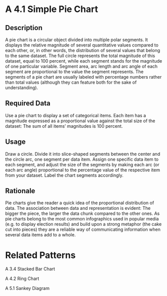 # A 4.1 Simple Pie Chart

## Description

A pie chart is a circular object divided into multiple polar segments. It displays the relative magnitude of several quantitative values compared to each other, or, in other words, the distribution of several values that belong to the same dataset. The full circle represents the total magnitude of this dataset, equal to 100 percent, while each segment stands for the magnitude of one particular variable. Segment area, arc length and arc angle of each segment are proportional to the value the segment represents. The segments of a pie chart are usually labeled with percentage numbers rather than total values (although they can feature both for the sake of understanding). 

## Required Data 

Use a pie chart to display a set of categorical items. Each item has a magnitude expressed as a proportional value against the total size of the dataset: The sum of all items’ magnitudes is 100 percent.

## Usage

Draw a circle. Divide it into slice-shaped segments between the center and the circle arc, one segment per data item. Assign one specific data item to each segment, and adjust the size of the segments by making each arc (or each arc angle) proportional to the percentage value of the respective item from your dataset. Label the chart segments accordingly.

## Rationale

Pie charts give the reader a quick idea of the proportional distribution of data. The association between data and representation is evident: The bigger the piece, the larger the data chunk compared to the other ones. As pie charts belong to the most common infographics used in popular media (e.g. to display election results) and build upon a strong metaphor (the cake cut into pieces) they are a reliable way of communicating information when several data items add to a whole.

# Related Patterns

A 3.4 Stacked Bar Chart

A 4.2 Ring Chart

A 5.1 Sankey Diagram